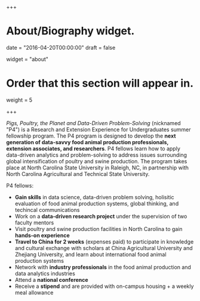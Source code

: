 +++
# About/Biography widget.

date = "2016-04-20T00:00:00"
draft = false

widget = "about"

# Order that this section will appear in.
weight = 5
 
+++

*Pigs, Poultry, the Planet and Data-Driven Problem-Solving* (nicknamed "P4") is a Research and Extension Experience for Undergraduates summer fellowship program. The P4 program is designed to develop the **next generation of data-savvy food animal production professionals, extension associates, and researchers**. P4 fellows learn how to apply data-driven analytics and problem-solving to address issues surrounding global intensification of poultry and swine production. The program takes place at North Carolina State University in Raleigh, NC, in partnership with North Carolina Agricultural and Technical State University.  

P4 fellows:  

* **Gain skills** in data science, data-driven problem solving, holisitic evaluation of food animal production systems, global thinking, and techincal communications  
* Work on a **data-driven research project** under the supervision of two faculty mentors
* Visit poultry and swine production facilities in North Carolina to gain **hands-on experience**
* **Travel to China for 2 weeks** (expenses paid) to participate in knowledge and cultural exchange with scholars at China Agricultural University and Zhejiang University, and learn about international food animal production systems  
* Network with **industry professionals** in the food animal production and data analytics industries
* Attend a **national conference**
* Receive a **stipend** and are provided with on-campus housing + a weekly meal allowance 
